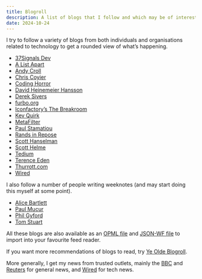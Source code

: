 ```yaml
---
title: Blogroll
description: A list of blogs that I follow and which may be of interest.
date: 2024-10-24
---
```


I try to follow a variety of blogs from both individuals and organisations related to technology to get a rounded view of what’s happening.

* [37Signals Dev](https://dev.37signals.com)
* [A List Apart](https://alistapart.com)
* [Andy Croll](https://andycroll.com)
* [Chris Coyier](https://chriscoyier.net)
* [Coding Horror](https://blog.codinghorror.com)
* [David Heinemeier Hansson](https://world.hey.com/dhh)
* [Derek Sivers](https://sive.rs/blog)
* [furbo.org](https://furbo.org)
* [Iconfactory’s The Breakroom](https://blog.iconfactory.com)
* [Kev Quirk](https://kevquirk.com)
* [MetaFilter](https://www.metafilter.com)
* [Paul Stamatiou](https://paulstamatiou.com)
* [Rands in Repose](https://randsinrepose.com)
* [Scott Hanselman](https://www.hanselman.com/blog/)
* [Scott Helme](https://scotthelme.co.uk)
* [Tedium](https://tedium.co)
* [Terence Eden](https://shkspr.mobi/blog)
* [Thurrott.com](https://www.thurrott.com)
* [Wired](https://www.wired.com)

I also follow a number of people writing weeknotes (and may start doing this myself at some point).

* [Alice Bartlett](https://alicebartlett.co.uk)
* [Paul Mucur](https://mudge.name)
* [Phil Gyford](https://www.gyford.com/phil/writing/)
* [Tom Stuart](https://tomstu.art)

All these blogs are also available as an [OPML file](/blogroll/rubenarakelyan.opml) and [JSON-WF file](/blogroll/rubenarakelyan.json) to import into your favourite feed reader.

If you want more recommendations of blogs to read, try [Ye Olde Blogroll](https://blogroll.org).

More generally, I get my news from trusted outlets, mainly the [BBC](https://www.bbc.co.uk/news) and [Reuters](https://www.reuters.com) for general news, and [Wired](https://www.wired.com) for tech news.
